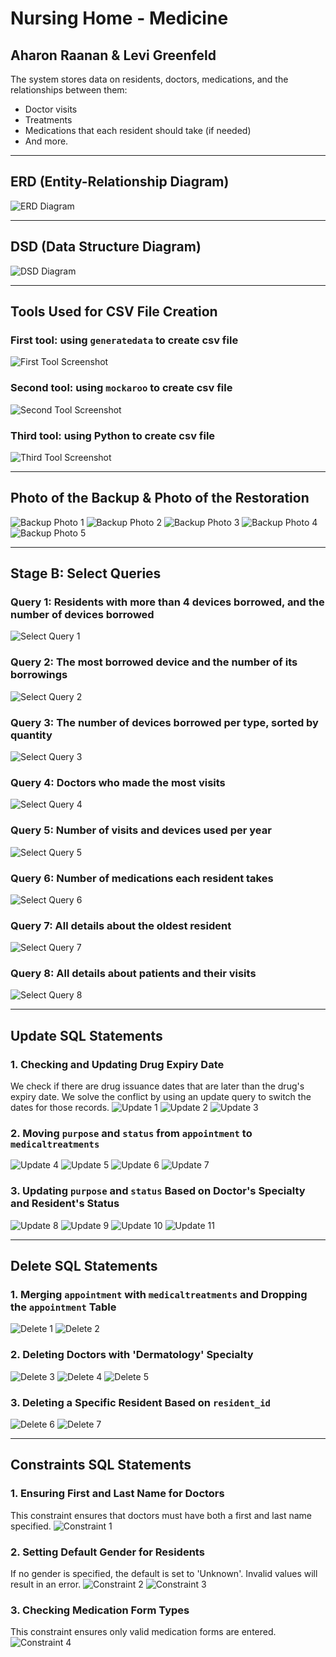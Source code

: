 # Nursing Home - Medicine

## Aharon Raanan & Levi Greenfeld

The system stores data on residents, doctors, medications, and the relationships between them:
- Doctor visits
- Treatments
- Medications that each resident should take (if needed)
- And more.

---

## ERD (Entity-Relationship Diagram)
![ERD Diagram](https://github.com/user-attachments/assets/acc81ce9-0dc0-4119-91be-6d738da6b901)

---

## DSD (Data Structure Diagram)
![DSD Diagram](https://github.com/user-attachments/assets/31011c74-5903-494f-af79-15b81a33ffdc)

---

## Tools Used for CSV File Creation

### First tool: using `generatedata` to create csv file
![First Tool Screenshot](https://github.com/user-attachments/assets/9183710c-c128-407f-a34d-d4841d5468b4)

### Second tool: using `mockaroo` to create csv file
![Second Tool Screenshot](https://github.com/user-attachments/assets/09e531f6-3ffb-4ec1-b9eb-353b4b0cd6d1)

### Third tool: using Python to create csv file
![Third Tool Screenshot](https://github.com/user-attachments/assets/33415e6a-55d4-43ce-b872-cf293b1ba71c)

---

## Photo of the Backup & Photo of the Restoration

![Backup Photo 1](https://github.com/user-attachments/assets/50152aa5-8198-4e0a-bfb9-db61b51e7687)
![Backup Photo 2](https://github.com/user-attachments/assets/6c3f8a90-7d2f-4894-91c3-65f5e32fadfe)
![Backup Photo 3](https://github.com/user-attachments/assets/c93697a1-8375-4bc6-931d-0b30109332c7)
![Backup Photo 4](https://github.com/user-attachments/assets/febfa1c5-9cf8-43ff-8ee4-5e469d613faa)
![Backup Photo 5](https://github.com/user-attachments/assets/7e628ba9-15f6-4a85-8efd-e7284f1b8d34)

---

## Stage B: Select Queries

### Query 1: Residents with more than 4 devices borrowed, and the number of devices borrowed
![Select Query 1](https://github.com/user-attachments/assets/0bba89cf-8583-4faf-ae84-134e0bc5dc9b)

### Query 2: The most borrowed device and the number of its borrowings
![Select Query 2](https://github.com/user-attachments/assets/e82c475c-5854-47fb-9619-7439af7c7226)

### Query 3: The number of devices borrowed per type, sorted by quantity
![Select Query 3](https://github.com/user-attachments/assets/a37eb3a9-9c3b-4b63-9396-37aa850097e7)

### Query 4: Doctors who made the most visits
![Select Query 4](https://github.com/user-attachments/assets/3a1a63ad-f3e6-4d21-a5ab-4536356f928d)

### Query 5: Number of visits and devices used per year
![Select Query 5](https://github.com/user-attachments/assets/f7caf71d-9ec0-496c-96ec-95fc58776cb8)

### Query 6: Number of medications each resident takes
![Select Query 6](https://github.com/user-attachments/assets/7160d26a-4508-4f69-b46c-0b89f4d6e354)

### Query 7: All details about the oldest resident
![Select Query 7](https://github.com/user-attachments/assets/b3a2cec1-2fa2-4d2f-8d20-f54b47809a43)

### Query 8: All details about patients and their visits
![Select Query 8](https://github.com/user-attachments/assets/4bb12c95-2fb2-4317-93de-c8428c385f34)

---

## Update SQL Statements

### 1. Checking and Updating Drug Expiry Date
We check if there are drug issuance dates that are later than the drug's expiry date. We solve the conflict by using an update query to switch the dates for those records.
![Update 1](https://github.com/user-attachments/assets/3ebf7aa4-05ef-4b50-a321-ccd0badfeec4)
![Update 2](https://github.com/user-attachments/assets/48e2a19f-d36e-4d14-a360-5ffec8056c82)
![Update 3](https://github.com/user-attachments/assets/d2f8cb1c-35c4-439e-82d6-d5253c1e8511)

### 2. Moving `purpose` and `status` from `appointment` to `medicaltreatments`
![Update 4](https://github.com/user-attachments/assets/8d6e0006-38d1-423f-802f-0ea963d50f27)
![Update 5](https://github.com/user-attachments/assets/745ac4db-2d47-4dcc-a750-176ca5e5e3a4)
![Update 6](https://github.com/user-attachments/assets/83301915-50f3-4684-9da6-7de5e425b8d1)
![Update 7](https://github.com/user-attachments/assets/a978e881-a8f5-4aa6-a05c-b030bd06d32f)

### 3. Updating `purpose` and `status` Based on Doctor's Specialty and Resident's Status
![Update 8](https://github.com/user-attachments/assets/4c451012-decb-4b5b-a603-beb6a50bd1fe)
![Update 9](https://github.com/user-attachments/assets/d63f6b29-2832-4863-baf0-1d95229e22c1)
![Update 10](https://github.com/user-attachments/assets/661d1e35-fbd0-4c0a-bda8-c2830779e7ee)
![Update 11](https://github.com/user-attachments/assets/a04e8fa2-f529-43f7-bc2d-909815df991e)

---

## Delete SQL Statements

### 1. Merging `appointment` with `medicaltreatments` and Dropping the `appointment` Table
![Delete 1](https://github.com/user-attachments/assets/28245ec1-6988-4a7c-9bd8-0832ff32193f)
![Delete 2](https://github.com/user-attachments/assets/945e83be-0a82-414d-a186-5a1545bf5e83)

### 2. Deleting Doctors with 'Dermatology' Specialty
![Delete 3](https://github.com/user-attachments/assets/a98fca7f-ac68-4e79-90e5-72b082d4f61a)
![Delete 4](https://github.com/user-attachments/assets/dc342fa9-5e04-480e-952a-f86727002bff)
![Delete 5](https://github.com/user-attachments/assets/95083717-54eb-4c36-b237-b34175c1d4db)

### 3. Deleting a Specific Resident Based on `resident_id`
![Delete 6](https://github.com/user-attachments/assets/7dbbc544-ec26-4e1f-8195-fca0a50507a2)
![Delete 7](https://github.com/user-attachments/assets/74b09d1b-0ccb-4cf2-af7e-4d18cbd5cb1f)

---

## Constraints SQL Statements

### 1. Ensuring First and Last Name for Doctors
This constraint ensures that doctors must have both a first and last name specified.
![Constraint 1](https://github.com/user-attachments/assets/b8dcd380-314b-4dd4-b9c7-99ea19214942)

### 2. Setting Default Gender for Residents
If no gender is specified, the default is set to 'Unknown'. Invalid values will result in an error.
![Constraint 2](https://github.com/user-attachments/assets/b7f67951-7754-480c-bcab-75e9e1ba7518)
![Constraint 3](https://github.com/user-attachments/assets/39b17469-1618-401f-9740-d67b89976af7)

### 3. Checking Medication Form Types
This constraint ensures only valid medication forms are entered.
![Constraint 4](https://github.com/user-attachments/assets/93a806ee-033f-47a7-bcb4-04e9396093a1)
